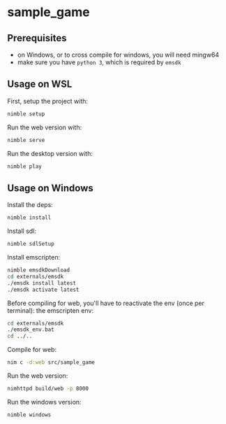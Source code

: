# sample_game
## Prerequisites
- on Windows, or to cross compile for windows, you will need mingw64
- make sure you have `python 3`, which is required by `emsdk`

## Usage on WSL
First, setup the project with:
```sh
nimble setup
```
Run the web version with:
```sh
nimble serve
```
Run the desktop version with:
```sh
nimble play
```

## Usage on Windows
Install the deps:
```sh
nimble install
```
Install sdl:
```sh
nimble sdlSetup
```
Install emscripten:
```sh
nimble emsdkDownload
cd externals/emsdk
./emsdk install latest
./emsdk activate latest
```
Before compiling for web, you'll have to reactivate the env (once per terminal):
 the emscripten env:
```sh
cd externals/emsdk
./emsdk_env.bat
cd ../..
```
Compile for web:
```sh
nim c -d:web src/sample_game
```
Run the web version:
```sh
nimhttpd build/web -p 8000
```
Run the windows version:
```sh
nimble windows
```